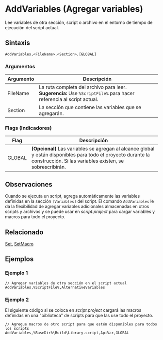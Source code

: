 # AddVariables (Agregar variables)

Lee variables de otra sección, script o archivo en el entorno de tiempo de ejecución del script actual.

## Sintaxis

```pebakery
AddVariables,<FileName>,<Section>,[GLOBAL]
```

### Argumentos

| Argumento | Descripción |
| --- | --- |
| FileName | La ruta completa del archivo para leer. **Sugerencia:** Use `%ScriptFile%` para hacer referencia al script actual.|
| Section | La sección que contiene las variables que se agregarán. |

### Flags (Indicadores)

| Flag | Descripción |
| --- | --- |
| GLOBAL | **(Opcional)** Las variables se agregan al alcance global y están disponibles para todo el proyecto durante la construcción. Si las variables existen, se sobrescribirán. |

## Observaciones

Cuando se ejecuta un script, agrega automáticamente las variables definidas en la sección `[Variables]` del script. El comando `AddVariables` le da la flexibilidad de agregar variables adicionales almacenadas en otros scripts y archivos y se puede usar en *script.project* para cargar variables y macros para todo el proyecto.

## Relacionado
[Set](./Set.md), [SetMacro](./SetMacro.md)

## Ejemplos

### Ejemplo 1

```pebakery
// Agregar variables de otra sección en el script actual
AddVariables,%ScriptFile%,AlternativeVariables
```

### Ejemplo 2

El siguiente código si se coloca en *script.project* cargará las macros definidas en una "biblioteca" de scripts para que las use todo el proyecto.

```pebakery
// Agregue macros de otro script para que estén disponibles para todos los scripts
AddVariables,%BaseDir%\Build\Library.script,ApiVar,GLOBAL
```
